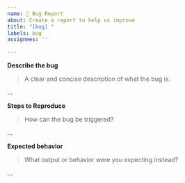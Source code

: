 ```yaml
---
name: 🐛 Bug Report
about: Create a report to help us improve
title: "[bug] "
labels: bug
assignees: ''

---
```


**Describe the bug**
> A clear and concise description of what the bug is.

…


**Steps to Reproduce**
> How can the bug be triggered?

…


**Expected behavior**
> What output or behavior were you expecting instead?

…

